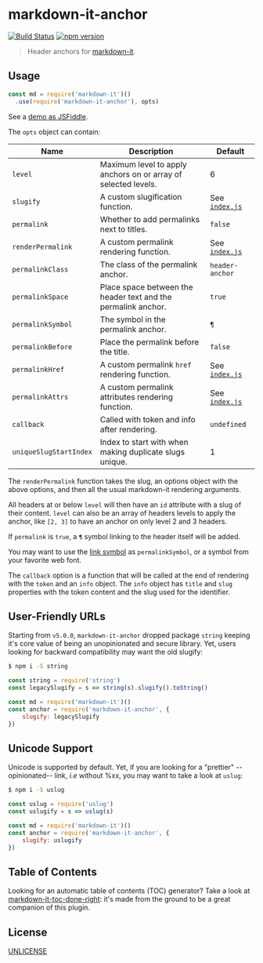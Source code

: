 # markdown-it-anchor 

[![Build Status](https://img.shields.io/travis/GerHobbelt/markdown-it-anchor/master.svg?style=flat)](https://travis-ci.org/GerHobbelt/markdown-it-anchor)
[![npm version](http://img.shields.io/npm/v/@gerhobbelt/markdown-it-anchor.svg?style=flat-square)](https://www.npmjs.org/package/@gerhobbelt/markdown-it-anchor)

> Header anchors for [markdown-it].

[markdown-it]: https://github.com/markdown-it/markdown-it

## Usage

```js
const md = require('markdown-it')()
  .use(require('markdown-it-anchor'), opts)
```

See a [demo as JSFiddle](https://jsfiddle.net/9ukc8dy6/).

The `opts` object can contain:

Name                   | Description                                                    | Default
-----------------------|----------------------------------------------------------------|-----------------------------------
`level`                | Maximum level to apply anchors on or array of selected levels. | 6
`slugify`              | A custom slugification function.                               | See [`index.js`](index.js)
`permalink`            | Whether to add permalinks next to titles.                      | `false`
`renderPermalink`      | A custom permalink rendering function.                         | See [`index.js`](index.js)
`permalinkClass`       | The class of the permalink anchor.                             | `header-anchor`
`permalinkSpace`       | Place space between the header text and the permalink anchor.  | `true`
`permalinkSymbol`      | The symbol in the permalink anchor.                            | `¶`
`permalinkBefore`      | Place the permalink before the title.                          | `false`
`permalinkHref`        | A custom permalink `href` rendering function.                  | See [`index.js`](index.js)
`permalinkAttrs`       | A custom permalink attributes rendering function.              | See [`index.js`](index.js)
`callback`             | Called with token and info after rendering.                    | `undefined`
`uniqueSlugStartIndex` | Index to start with when making duplicate slugs unique.        | 1

The `renderPermalink` function takes the slug, an options object with
the above options, and then all the usual markdown-it rendering
arguments.

All headers at or below `level` will then have an `id` attribute with a slug
of their content. `level` can also be an array of headers levels to
apply the anchor, like `[2, 3]` to have an anchor on only level 2 and
3 headers.

If `permalink` is `true`, a `¶` symbol linking to the header itself will
be added.

You may want to use the [link symbol](http://graphemica.com/🔗) as
`permalinkSymbol`, or a symbol from your favorite web font.

The `callback` option is a function that will be called at the end of
rendering with the `token` and an `info` object.  The `info` object has
`title` and `slug` properties with the token content and the slug used
for the identifier.


## User-Friendly URLs

Starting from `v5.0.0`, `markdown-it-anchor` dropped package `string`
keeping it's core value of being an unopinionated and secure library. Yet,
users looking for backward compatibility may want the old slugify:

```sh
$ npm i -S string
```

```js
const string = require('string')
const legacySlugify = s => string(s).slugify().toString()

const md = require('markdown-it')()
const anchor = require('markdown-it-anchor', {
	slugify: legacySlugify
})
```


## Unicode Support

Unicode is supported by default. Yet, if you are looking for a "prettier"
--opinionated-- link, _i.e_ without %xx, you may want to take a look at `uslug`:

```sh
$ npm i -S uslug
```

```js
const uslug = require('uslug')
const uslugify = s => uslug(s)

const md = require('markdown-it')()
const anchor = require('markdown-it-anchor', {
	slugify: uslugify
})
```


## Table of Contents

Looking for an automatic table of contents (TOC) generator? Take a look at
[markdown-it-toc-done-right](https://www.npmjs.com/package/markdown-it-toc-done-right): it's
made from the ground to be a great companion of this plugin.


## License

[UNLICENSE](https://github.com/GerHobbelt/markdown-it-anchor/blob/master/UNLICENSE)
